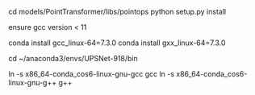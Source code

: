 
cd models/PointTransformer/libs/pointops
python setup.py install



ensure gcc version < 11

conda install gcc_linux-64=7.3.0
conda install gxx_linux-64=7.3.0
 
cd ~/anaconda3/envs/UPSNet-918/bin
 
ln -s x86_64-conda_cos6-linux-gnu-gcc gcc
ln -s x86_64-conda_cos6-linux-gnu-g++ g++